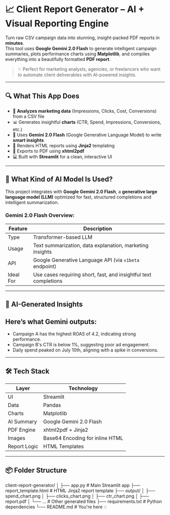 # 📈 Client Report Generator – AI + Visual Reporting Engine

Turn raw CSV campaign data into stunning, insight-packed PDF reports in **minutes**.  
This tool uses **Google Gemini 2.0 Flash** to generate intelligent campaign summaries, plots performance charts using **Matplotlib**, and compiles everything into a beautifully formatted **PDF report**.

> ✨ Perfect for marketing analysts, agencies, or freelancers who want to automate client deliverables with AI-powered insights.

---

## 🔍 What This App Does

- 🧠 **Analyzes marketing data** (Impressions, Clicks, Cost, Conversions) from a CSV file
- 📊 Generates insightful **charts** (CTR, Spend, Impressions, Conversions, etc.)
- 🤖 Uses **Gemini 2.0 Flash** (Google Generative Language Model) to write **smart insights**
- 📄 Renders HTML reports using **Jinja2** templating
- 🧾 Exports to PDF using **xhtml2pdf**
- 💻 Built with **Streamlit** for a clean, interactive UI

---

## 🤖 What Kind of AI Model Is Used?

This project integrates with **Google Gemini 2.0 Flash**, a **generative large language model (LLM)** optimized for fast, structured completions and intelligent summarization.

### Gemini 2.0 Flash Overview:

| Feature | Description |
|--------|-------------|
| Type   | Transformer-based LLM |
| Usage  | Text summarization, data explanation, marketing insights |
| API    | Google Generative Language API (via `v1beta` endpoint) |
| Ideal For | Use cases requiring short, fast, and insightful text completions |

---

## 🧠 AI-Generated Insights
## Here’s what Gemini outputs:

- Campaign A has the highest ROAS of 4.2, indicating strong performance.
- Campaign B's CTR is below 1%, suggesting poor ad engagement.
- Daily spend peaked on July 10th, aligning with a spike in conversions.

---

## 🛠️ Tech Stack

| Layer        | Technology                |
|--------------|---------------------------|
| UI           | Streamlit                 |
| Data         | Pandas                    |
| Charts       | Matplotlib                |
| AI Summary   | Google Gemini 2.0 Flash   |
| PDF Engine   | xhtml2pdf + Jinja2        |
| Images       | Base64 Encoding for inline HTML |
| Report Logic | HTML Templates            |

---

## 📦 Folder Structure

client-report-generator/
│
├── app.py                   # Main Streamlit app
├── report_template.html     # HTML Jinja2 report template
├── output/
│   ├── spend_chart.png
│   ├── clicks_chart.png
│   ├── ctr_chart.png
│   ├── report.pdf
│   └── ...                  # Other generated files
├── requirements.txt         # Python dependencies
└── README.md                # You're here 💡

